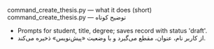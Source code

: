 command_create_thesis.py — what it does (short)
command_create_thesis.py — توضیح کوتاه

- Prompts for student, title, degree; saves record with status 'draft'.
- از کاربر نام، عنوان، مقطع می‌گیرد و با وضعیت «پیش‌نویس» ذخیره می‌کند.
